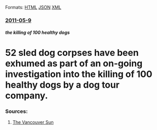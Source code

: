 
Formats: [HTML](/news/2011/05/9/52-sled-dog-corpses-have-been-exhumed-as-part-of-an-on-going-investigation-into-the-killing-of-100-healthy-dogs-by-a-dog-tour-company.html)  [JSON](/news/2011/05/9/52-sled-dog-corpses-have-been-exhumed-as-part-of-an-on-going-investigation-into-the-killing-of-100-healthy-dogs-by-a-dog-tour-company.json)  [XML](/news/2011/05/9/52-sled-dog-corpses-have-been-exhumed-as-part-of-an-on-going-investigation-into-the-killing-of-100-healthy-dogs-by-a-dog-tour-company.xml)  

### [2011-05-9](/news/2011/05/9/index.md)

##### the killing of 100 healthy dogs
# 52 sled dog corpses have been exhumed as part of an on-going investigation into the killing of 100 healthy dogs by a dog tour company. 




### Sources:

1. [The Vancouver Sun](http://www.vancouversun.com/news/evidence+deaths/4749463/story.html)
